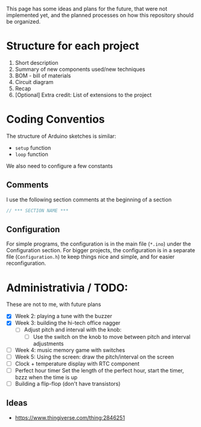 This page has some ideas and plans for the future, that were not implemented yet, and the planned processes on how this repository should be organized.


# Structure for each project
1. Short description
2. Summary of new components used/new techniques
3. BOM - bill of materials
4. Circuit diagram
5. Recap
6. [Optional] Extra credit: List of extensions to the project


# Coding Conventios
The structure of Arduino sketches is similar:
- `setup` function
- `loop` function

We also need to configure a few constants

## Comments
I use the following section comments at the beginning of a section
```c
// *** SECTION NAME ***
```

## Configuration
For simple programs, the configuration is in the main file (`*.ino`) under the Configuration section. For bigger projects, the configuration is in a separate file (`Configuration.h`) te keep things nice and simple, and for easier reconfiguration.

# Administrativia / TODO:
These are not to me, with future plans

- [x] Week 2: playing a tune with the buzzer
- [x] Week 3: building the hi-tech office nagger
  - [ ] Adjust pitch and interval with the knob:
    - [ ] Use the switch on the knob to move between pitch and interval adjustments
- [ ] Week 4: music memory game with switches
- [ ] Week 5: Using the screen: draw the pitch/interval on the screen
- [ ] Clock + temperature display with RTC component
- [ ] Perfect hour timer
      Set the length of the perfect hour, start the timer, bzzz when the time is up
- [ ] Building a flip-flop (don't have transistors)

## Ideas
- https://www.thingiverse.com/thing:2846251
